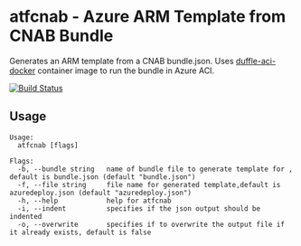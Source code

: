 # atfcnab - Azure ARM Template from CNAB Bundle

Generates an ARM template from a CNAB bundle.json. Uses [duffle-aci-docker](https://github.com/simongdavies/silver-garbanzo/tree/master/client/duffle-aci-docker) container image to run the bundle in Azure ACI.

[![Build Status](https://simondavies.visualstudio.com/atfcnab/_apis/build/status/simongdavies.atfcnab?branchName=master)](https://simondavies.visualstudio.com/atfcnab/_build/latest?definitionId=22&branchName=master)

## Usage

```shell
Usage:
  atfcnab [flags]

Flags:
  -b, --bundle string   name of bundle file to generate template for , default is bundle.json (default "bundle.json")
  -f, --file string     file name for generated template,default is azuredeploy.json (default "azuredeploy.json")
  -h, --help            help for atfcnab
  -i, --indent          specifies if the json output should be indented
  -o, --overwrite       specifies if to overwrite the output file if it already exists, default is false
  ```
